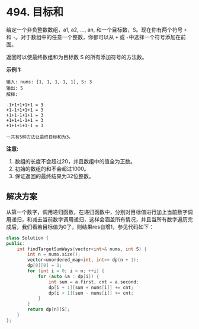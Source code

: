 # 494. 目标和

给定一个非负整数数组，a1, a2, ..., an, 和一个目标数，S。现在你有两个符号 `+` 和 `-`。对于数组中的任意一个整数，你都可以从 `+` 或 `-`中选择一个符号添加在前面。

返回可以使最终数组和为目标数 S 的所有添加符号的方法数。

**示例 1:**

```
输入: nums: [1, 1, 1, 1, 1], S: 3
输出: 5
解释: 

-1+1+1+1+1 = 3
+1-1+1+1+1 = 3
+1+1-1+1+1 = 3
+1+1+1-1+1 = 3
+1+1+1+1-1 = 3

一共有5种方法让最终目标和为3。

```

**注意:**

1. 数组的长度不会超过20，并且数组中的值全为正数。
2. 初始的数组的和不会超过1000。
3. 保证返回的最终结果为32位整数。

## 解决方案

从第一个数字，调用递归函数，在递归函数中，分别对目标值进行加上当前数字调用递归，和减去当前数字调用递归，这样会涵盖所有情况，并且当所有数字遍历完成后，我们看若目标值为0了，则结果res自增1，参见代码如下：

```c++
class Solution {
public:
    int findTargetSumWays(vector<int>& nums, int S) {
        int n = nums.size();
        vector<unordered_map<int, int>> dp(n + 1);
        dp[0][0] = 1;
        for (int i = 0; i < n; ++i) {
            for (auto &a : dp[i]) {
                int sum = a.first, cnt = a.second;
                dp[i + 1][sum + nums[i]] += cnt;
                dp[i + 1][sum - nums[i]] += cnt;
            }
        }
        return dp[n][S];
    }
};
```


